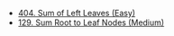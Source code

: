 - [404. Sum of Left Leaves (Easy)](../Year/2024/April/404_Sum_Of_Left_Leaves_(Easy).cpp)
- [129. Sum Root to Leaf Nodes (Medium)](../Year/2024/April/129_Sum_Root_to_Leaf_Node_(Medium).cpp)
